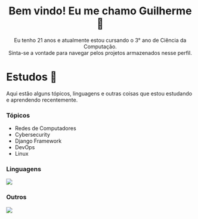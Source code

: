 <div align="center">
  <h1>Bem vindo! Eu me chamo Guilherme 👋</h1>
  <p>Eu tenho 21 anos e atualmente estou cursando o 3° ano de Ciência da Computação.<br/>Sinta-se a vontade para navegar pelos projetos armazenados nesse perfil.</p>
</div>

<div>
  <h1>Estudos 📖</h1>
  <p>Aqui estão alguns tópicos, linguagens e outras coisas que estou estudando e aprendendo recentemente.</p>
  <h3>Tópicos</h3>
  <ul>
    <li>Redes de Computadores</li>
    <li>Cybersecurity</li>
    <li>Django Framework</li>
    <li>DevOps</li>
    <li>Linux</li>
  </ul>
  <h3>Linguagens</h3>
  <img src="https://skillicons.dev/icons?i=c,cpp,python,nix,java" />
  <h3>Outros</h3>
    <img src="https://skillicons.dev/icons?i=git,linux,bash,django,docker,postgres,sqlite,nginx" />
</div>

